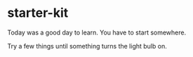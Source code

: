 # starter-kit

Today was a good day to learn. You have to start somewhere.

Try a few things until something turns the light bulb on.
